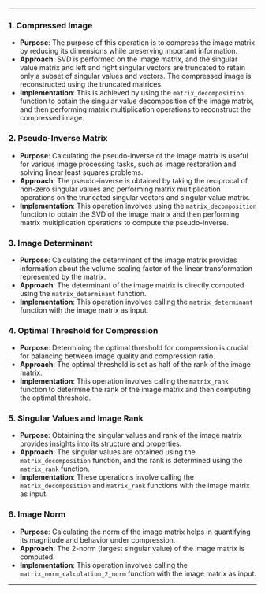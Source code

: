 
---


### 1. Compressed Image
- **Purpose**: The purpose of this operation is to compress the image matrix by reducing its dimensions while preserving important information.
- **Approach**: SVD is performed on the image matrix, and the singular value matrix and left and right singular vectors are truncated to retain only a subset of singular values and vectors. The compressed image is reconstructed using the truncated matrices.
- **Implementation**: This is achieved by using the `matrix_decomposition` function to obtain the singular value decomposition of the image matrix, and then performing matrix multiplication operations to reconstruct the compressed image.

### 2. Pseudo-Inverse Matrix
- **Purpose**: Calculating the pseudo-inverse of the image matrix is useful for various image processing tasks, such as image restoration and solving linear least squares problems.
- **Approach**: The pseudo-inverse is obtained by taking the reciprocal of non-zero singular values and performing matrix multiplication operations on the truncated singular vectors and singular value matrix.
- **Implementation**: This operation involves using the `matrix_decomposition` function to obtain the SVD of the image matrix and then performing matrix multiplication operations to compute the pseudo-inverse.

### 3. Image Determinant
- **Purpose**: Calculating the determinant of the image matrix provides information about the volume scaling factor of the linear transformation represented by the matrix.
- **Approach**: The determinant of the image matrix is directly computed using the `matrix_determinant` function.
- **Implementation**: This operation involves calling the `matrix_determinant` function with the image matrix as input.

### 4. Optimal Threshold for Compression
- **Purpose**: Determining the optimal threshold for compression is crucial for balancing between image quality and compression ratio.
- **Approach**: The optimal threshold is set as half of the rank of the image matrix.
- **Implementation**: This operation involves calling the `matrix_rank` function to determine the rank of the image matrix and then computing the optimal threshold.

### 5. Singular Values and Image Rank
- **Purpose**: Obtaining the singular values and rank of the image matrix provides insights into its structure and properties.
- **Approach**: The singular values are obtained using the `matrix_decomposition` function, and the rank is determined using the `matrix_rank` function.
- **Implementation**: These operations involve calling the `matrix_decomposition` and `matrix_rank` functions with the image matrix as input.

### 6. Image Norm
- **Purpose**: Calculating the norm of the image matrix helps in quantifying its magnitude and behavior under compression.
- **Approach**: The 2-norm (largest singular value) of the image matrix is computed.
- **Implementation**: This operation involves calling the `matrix_norm_calculation_2_norm` function with the image matrix as input.

--- 
